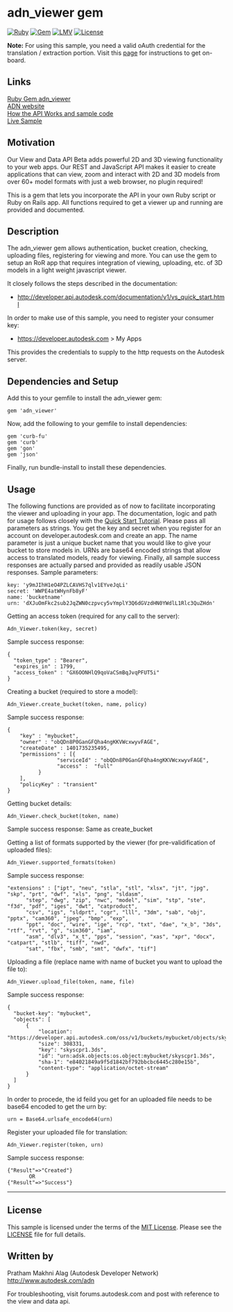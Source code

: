 # adn_viewer gem

[![Ruby](https://img.shields.io/badge/Ruby%20Version-%3E%3D%202.0.0-red.svg)](https://www.ruby-lang.org/en/)
[![Gem](https://img.shields.io/badge/Gem-1.0.0-orange.svg)](https://rubygems.org/gems/adn_viewer)
[![LMV](https://img.shields.io/badge/View%20%26%20Data%20API-v1.2.15-green.svg)](http://developer-autodesk.github.io/)
[![License](http://img.shields.io/:license-mit-blue.svg)](http://opensource.org/licenses/MIT)


<b>Note:</b> For using this sample, you need a valid oAuth credential for the translation / extraction portion.
Visit this [page](https://developer.autodesk.com) for instructions to get on-board.


## Links
[Ruby Gem adn_viewer](https://rubygems.org/gems/adn_viewer) <br />
[ADN website](https://developer.autodesk.com/) <br />
[How the API Works and sample code](https://developer.autodesk.com/api/view-and-data-api/) <br />
[Live Sample](http://developer-autodesk.github.io/LmvQuickStart/) <br />

## Motivation

Our View and Data API Beta adds powerful 2D and 3D viewing functionality to your web apps.
Our REST and JavaScript API makes it easier to create applications that can view, zoom and interact with 2D and
3D models from over 60+ model formats with just a web browser, no plugin required!

This is a gem that lets you incorporate the API in your own Ruby script or Ruby on Rails app. All functions required to get a viewer up and running are provided and documented.


## Description

The adn_viewer gem allows authentication, bucket creation, checking, uploading files, registering for viewing and more. You can use the gem to setup an RoR app that requires integration of viewing, uploading, etc. of 3D models in a light weight javascript viewer. 

It closely follows the steps described in the documentation:

* http://developer.api.autodesk.com/documentation/v1/vs_quick_start.html

In order to make use of this sample, you need to register your consumer key:

* https://developer.autodesk.com > My Apps

This provides the credentials to supply to the http requests on the Autodesk server.


## Dependencies and Setup

Add this to your gemfile to install the adn_viewer gem:
```
gem 'adn_viewer'
```

Now, add the following to your gemfile to install dependencies:
```
gem 'curb-fu'
gem 'curb'
gem 'gon'
gem 'json'
```

Finally, run bundle-install to install these dependencies.

## Usage

The following functions are provided as of now to facilitate incorporating the viewer and uploading in your app. The documentation, logic and path for usage follows closely with the [Quick Start Tutorial](http://developer.api.autodesk.com/documentation/v1/vs_quick_start.html).
Please pass all parameters as strings. You get the key and secret when you register for an account on developer.autodesk.com and create an app. The name parameter is just a unique bucket name that you would like to give your bucket to store models in. URNs are base64 encoded strings that allow access to translated models, ready for viewing. Finally, all sample success responses are actually parsed and provided as readily usable JSON responses. Sample parameters:

```
key: 'y9mJIhH1eO4PZLCAVHS7qlv1EYveJqLi'
secret: 'WWPE4atWHynFb8yF'
name: 'bucketname'
urn: 'dXJuOmFkc2sub2JqZWN0czpvcy5vYmplY3Q6dGVzdHN0YWdlL1Rlc3QuZHdn'
```


Getting an access token (required for any call to the server):
```
Adn_Viewer.token(key, secret)
```
Sample success response: 
```
{
  "token_type" : "Bearer",
  "expires_in" : 1799,
  "access_token" : "GX6OONHlQ9qoVaCSmBqJvqPFUT5i"
}
```
Creating a bucket (required to store a model):
```
Adn_Viewer.create_bucket(token, name, policy)
```
Sample success response: 
```
{
    "key" : "mybucket",
    "owner" : "obQDn8P0GanGFQha4ngKKVWcxwyvFAGE",
    "createDate" : 1401735235495,
    "permissions" : [{
                "serviceId" : "obQDn8P0GanGFQha4ngKKVWcxwyvFAGE",
                "access" :  "full"
          }
    ],
    "policyKey" : "transient"
}
```
Getting bucket details:
```
Adn_Viewer.check_bucket(token, name)
```
Sample success response: Same as create_bucket

Getting a list of formats supported by the viewer (for pre-validification of uploaded files):
```
Adn_Viewer.supported_formats(token)
```
Sample success response: 
```
"extensions" : ["ipt", "neu", "stla", "stl", "xlsx", "jt", "jpg", "skp", "prt", "dwf", "xls", "png", "sldasm",
      "step", "dwg", "zip", "nwc", "model", "sim", "stp", "ste", "f3d", "pdf", "iges", "dwt", "catproduct",
      "csv", "igs", "sldprt", "cgr", "lll", "3dm", "sab", "obj", "pptx", "cam360", "jpeg", "bmp", "exp",
      "ppt", "doc", "wire", "ige", "rcp", "txt", "dae", "x_b", "3ds", "rtf", "rvt", "g", "sim360", "iam",
      "asm", "dlv3", "x_t", "pps", "session", "xas", "xpr", "docx", "catpart", "stlb", "tiff", "nwd",
      "sat", "fbx", "smb", "smt", "dwfx", "tif"]
```
Uploading a file (replace name with name of bucket you want to upload the file to):
```
Adn_Viewer.upload_file(token, name, file)
```
Sample success response: 
```
{
  "bucket-key": "mybucket",
  "objects": [
      {
          "location": "https://developer.api.autodesk.com/oss/v1/buckets/mybucket/objects/skyscpr1.3ds",
          "size": 308331,
          "key": "skyscpr1.3ds",
          "id": "urn:adsk.objects:os.object:mybucket/skyscpr1.3ds",
          "sha-1": "e84021849a9f5d1842bf792bbcbc6445c280e15b",
          "content-type": "application/octet-stream"
      }
  ]
}
```
In order to procede, the id feild you get for an uploaded file needs to be base64 encoded to get the urn by: 
```
urn = Base64.urlsafe_encode64(urn)
```
Register your uploaded file for translation:
```
Adn_Viewer.register(token, urn)
```
Sample success response: 
```
{"Result"=>"Created"}
       OR
{"Result"=>"Success"}
```


--------

## License

This sample is licensed under the terms of the [MIT License](http://opensource.org/licenses/MIT). Please see the [LICENSE](LICENSE) file for full details.


## Written by

Pratham Makhni Alag (Autodesk Developer Network)<br />
http://www.autodesk.com/adn<br />


For troubleshooting, visit forums.autodesk.com and post with reference to the view and data api.
